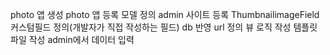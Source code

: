 photo 앱 생성
photo 앱 등록
모델 정의
admin 사이트 등록
ThumbnailimageField 커스텀필드 정의(개발자가 직접 작성하는 필드)
db 반영
url 정의
뷰 로직 작성
템플릿 파일 작성
admin에서 데이터 입력


 